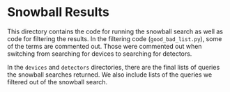 # Snowball Results

This directory contains the code for running the snowball search as well as code for filtering the results. In the filtering code (`good_bad_list.py`), some of the terms are commented out. Those were commented out when switching from searching for devices to searching for detectors.

In the `devices` and `detectors` directories, there are the final lists of queries the snowball searches returned. We also include lists of the queries we filtered out of the snowball search.
